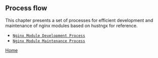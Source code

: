 Process flow
--

This chapter presents a set of processes for efficient development and maintenance of nginx modules based on hustngx for reference.  

* [`Nginx Module Development Process`](development.md)
* [`Nginx Module Maintenance Process`](maintenance.md)

[Home](../index.md)